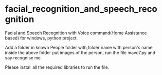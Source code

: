# facial_recognition_and_speech_recognition
Facial and Speech Recognition with Voice command(Home Assistance based) for windows, python project.

Add a folder in known People folder with,folder name with person's name
inside the above folder put images of the person, run the file mavc7.py and say recognise me.

Please install all the required libraries to run the file.
